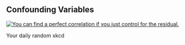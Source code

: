 ## Confounding Variables
[![You can find a perfect correlation if you just control for the residual.](https://imgs.xkcd.com/comics/confounding_variables.png)](https://xkcd.com/2560/ "You can find a perfect correlation if you just control for the residual.")

Your daily random xkcd
